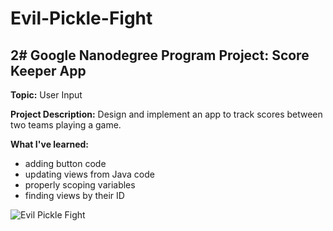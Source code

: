 # Evil-Pickle-Fight

## **2# Google Nanodegree Program Project: Score Keeper App**

**Topic:** User Input

**Project Description:** Design and implement an app to track scores between two teams playing a game.

**What I've learned:**
 - adding button code
 - updating views from Java code
 - properly scoping variables
 - finding views by their ID

![Evil Pickle Fight](https://i.imgur.com/z5aXDrl.jpg)
